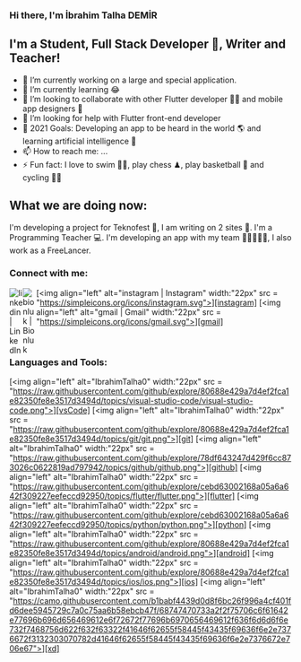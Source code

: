 ### Hi there, I'm İbrahim Talha DEMİR

## I'm a Student, Full Stack Developer 🚀, Writer and Teacher!
- 🔭 I’m currently working on a large and special application.
- 🌱 I’m currently learning 😂
- 👯 I’m looking to collaborate with other Flutter developer 👩‍💻 and mobile app designers 🎨 
- 🤔 I’m looking for help with Flutter front-end developer
- 🥅 2021 Goals: Developing an app to be heard in the world 🌎 and learning artificial intelligence 🤖
- 📫 How to reach me: ...
- ⚡ Fun fact: I love to swim 🏊‍♀️, play chess ♟, play basketball 🏀 and cycling 🚴‍♀️

## What we are doing now:
I'm developing a project for Teknofest 🚀, I am writing on 2 sites 📃.
I'm a Programming Teacher 💻. I'm developing an app with my team 👨🏼‍🤝‍👨🏻, 
I also work as a FreeLancer.

### Connect with me:

[<img align="left" alt="linkedin | LinkedIn" width="24px" src="https://cdn.jsdelivr.net/npm/simple-icons@v3/icons/linkedin.svg" />][linkedin]
[<img align="left" alt="bionluk | Bionluk" width="24px" src="https://i0.wp.com/www.moramfi.com/wp-content/uploads/2020/06/unnamed-min-1.png?resize=344%2C344&ssl=1" />][bionluk]
[<img align="left"  alt="instagram | Instagram" width:"22px" src = "https://simpleicons.org/icons/instagram.svg">][instagram]
[<img align="left" alt="gmail | Gmail"  width:"22px" src = "https://simpleicons.org/icons/gmail.svg">][gmail]

<br />

### Languages and Tools:

[<img align="left" alt="IbrahimTalha0" width:"22px" src = "https://raw.githubusercontent.com/github/explore/80688e429a7d4ef2fca1e82350fe8e3517d3494d/topics/visual-studio-code/visual-studio-code.png">][vsCode]
[<img align="left" alt="IbrahimTalha0" width:"22px" src = "https://raw.githubusercontent.com/github/explore/80688e429a7d4ef2fca1e82350fe8e3517d3494d/topics/git/git.png">][git]
[<img align="left" alt="IbrahimTalha0" width:"22px" src = "https://raw.githubusercontent.com/github/explore/78df643247d429f6cc873026c0622819ad797942/topics/github/github.png">][github]
[<img align="left" alt="IbrahimTalha0" width:"22px" src = "https://raw.githubusercontent.com/github/explore/cebd63002168a05a6a642f309227eefeccd92950/topics/flutter/flutter.png">][flutter]
[<img align="left" alt="IbrahimTalha0" width:"22px" src = "https://raw.githubusercontent.com/github/explore/cebd63002168a05a6a642f309227eefeccd92950/topics/python/python.png">][python]
[<img align="left" alt="IbrahimTalha0" width:"22px" src = "https://raw.githubusercontent.com/github/explore/80688e429a7d4ef2fca1e82350fe8e3517d3494d/topics/android/android.png">][android]
[<img align="left" alt="IbrahimTalha0" width:"22px" src = "https://raw.githubusercontent.com/github/explore/80688e429a7d4ef2fca1e82350fe8e3517d3494d/topics/ios/ios.png">][ios]
[<img align="left" alt="IbrahimTalha0" width:"22px" src = "https://camo.githubusercontent.com/b1babf4439d0d8f6bc26f996a4cf401fd6dee5945729c7a0c75aa6b58ebcb47f/68747470733a2f2f75706c6f61642e77696b696d656469612e6f72672f77696b6970656469612f636f6d6d6f6e732f7468756d622f632f63322f41646f62655f58445f43435f69636f6e2e7376672f3132303070782d41646f62655f58445f43435f69636f6e2e7376672e706e67">][xd]

<br />
<br />

[instagram]: https://www.instagram.com/ibrahim_talha_demir
[bionluk]: https://bionluk.com/peyksoftware/ekibimle-beraber-mobil-uygulama-gelistirebilirim-332677
[linkedin]: https://www.linkedin.com/in/ibrahim-talha-demir-4b513a1a9/
[medium]: https://demiribrahimtalha.medium.com/
[gmail]: mailto:demiribrahimtalha@gmail.com
[flutter]: https://flutter.dev/
[vsCode]: https://code.visualstudio.com/
[git]: https://git-scm.com/
[android]: https://www.android.com/
[github]: https://github.com/IbrahimTalha0
[python]: https://www.python.org/
[ios]: https://www.apple.com/ios/ios-14/
[xd]: https://www.adobe.com/products/xd.html
